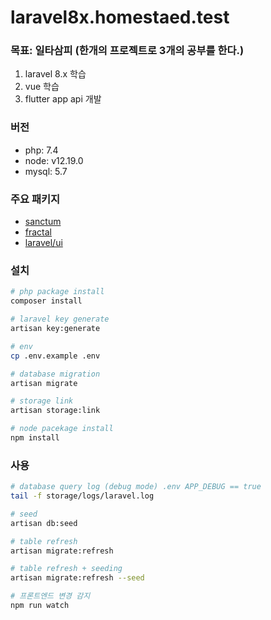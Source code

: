 # laravel8x.homestaed.test

### 목표: 일타삼피 (한개의 프로젝트로 3개의 공부를 한다.)   
1. laravel 8.x 학습  
2. vue 학습  
3. flutter app api 개발

### 버전  
- php: 7.4
- node: v12.19.0
- mysql: 5.7

### 주요 패키지  
- [sanctum](https://laravel.kr/docs/8.x/sanctum)
- [fractal](https://packagist.org/packages/league/fractal)  
- [laravel/ui](https://github.com/laravel/ui)

### 설치  
```sh
# php package install
composer install

# laravel key generate
artisan key:generate

# env
cp .env.example .env

# database migration
artisan migrate

# storage link
artisan storage:link

# node pacekage install
npm install
```

### 사용  
```sh
# database query log (debug mode) .env APP_DEBUG == true
tail -f storage/logs/laravel.log

# seed
artisan db:seed

# table refresh
artisan migrate:refresh

# table refresh + seeding
artisan migrate:refresh --seed

# 프론트엔드 변경 감지
npm run watch
```